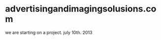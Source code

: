 advertisingandimagingsolusions.com
==================================

we are starting on a project. july 10th. 2013
